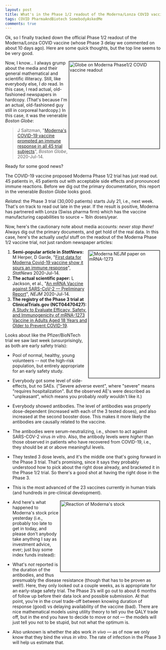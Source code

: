 ```yaml
---
layout: post
title: What's in the Phase 1/2 readout of the Moderna/Lonza COVID vaccine?
tags: COVID PharmaAndBiotech SomebodyAskedMe
comments: true
---
```


Ok, so I finally tracked down the official Phase 1/2 readout of the Moderna/Lonza COVID
vaccine (whose Phase 3 delay we commented on about 10 days ago).  Here are some quick
thoughts, but the top line seems to be very good.  

<a href="{{ site.baseurl }}/images/2020-07-15-moderna-lonza-covid-vaccine-ph12-readout-globe.png" target="_blank"><img src="{{ site.baseurl }}/images/2020-07-15-moderna-lonza-covid-vaccine-ph12-readout-globe.png" width="293" height="282" alt="Globe on Moderna Phase1/2 COVID vaccine readout" title="Globe on Moderna Phase1/2 COVID vaccine readout" style="float: right; margin: 3px 3px 3px 3px; border: 1px solid #000000;"></a>
Now, I know... I always grump about the media and their general mathematical and scientific
illiteracy.  Still, like everybody else, I _do_ read.  In this case, I read actual,
old-fashioned newspapers in hardcopy.  (That's because I'm an actual, old-fashioned guy
still in corporeal hardcopy.)  In this case, it was the venerable _Boston Globe_:  

> J Saltzman, "[Moderna's COVID-19 vaccine prompted an immune response in all 45 trial subjects](https://www.bostonglobe.com/2020/07/14/nation/moderna-covid-19-vaccine-poised-final-testing/)", _Boston Globe_, 2020-Jul-14.  

Ready for some good news?  

The COVID-19 vaccine proposed Moderna Phase 1/2 trial has just read out.  45 patients in,
45 patients out with acceptable side effects and pronounced immune reactions.  Before we
dig out the primary documentation,  this report in the venerable _Boston Globe_ looks good.  

_Related:_ the Phase 3 trial (30,000 patients) starts July 21, i.e., next week.  That's on
track to read out late in the year.  If the result is positive, Moderna has partnered with
Lonza (Swiss pharma firm) which has the vaccine manufacturing capabilities to source ~
1bln doses/year.  

Now, here's the cautionary note about media accounts: _never stop there!_ Always dig out
the primary documents, and get hold of the real data.  In this case, here's the actually
_useful_ stuff on the readout of the Moderna Phase 1/2 vaccine trial, not just random
newspaper articles:  

<a href="{{ site.baseurl }}/images/2020-07-15-moderna-lonza-covid-vaccine-ph12-readout-nejm.png" target="_blank"><img src="{{ site.baseurl }}/images/2020-07-15-moderna-lonza-covid-vaccine-ph12-readout-nejm.png" width="230" height="412" alt="Moderna NEJM paper on mRNA-1273" title="Moderna NEJM paper on mRNA-1273" style="float: right; margin: 3px 3px 3px 3px; border: 1px solid #000000;"></a>
1. __Semi-popular article in *StatNews*:__  M Herper, D Garde, "[First data for Moderna Covid-19 vaccine show it spurs an immune response](https://www.statnews.com/2020/07/14/moderna-covid19-vaccine-first-data-show-spurs-immune-response/)", _StatNews_ 2020-Jul-14.  
1. __The actual scientific paper:__ L Jackson, et al., "[An mRNA Vaccine against SARS-CoV-2 — Preliminary Report](https://www.nejm.org/doi/full/10.1056/NEJMoa2022483)", _NEJM_ 2020-Jul-14.  
1. __The registry of the Phase 3 trial at ClinicalTrials.gov (NCT04470427):__ [A Study to Evaluate Efficacy, Safety, and Immunogenicity of mRNA-1273 Vaccine in Adults Aged 18 Years and Older to Prevent COVID-19](https://clinicaltrials.gov/ct2/show/NCT04470427).  

Looks about like the Pfizer/BioNTech trial we saw last week (unsurprisingly, as both are
early safety trials):  

* Pool of normal, healthy, young volunteers -- not the high-risk population, but entirely appropriate for an early safety study.  

* Everybody got some level of side-effects, but no SAEs.  ("Severe adverse event", where "severe" means "requires hospitalization".  But the observed AE's were described as "unpleasant", which means you probably _really_ wouldn't like it.)  

* Everybody showed antibodies.  The level of antibodies was properly dose-dependent (increased with each of the 3 tested doses), and also increased at the second booster dose.  This makes it more likely the antibodies are causally related to the vaccine.  

* The antibodies were serum-neutralizing, i.e., shown to act against SARS-COV-2 virus _in vitro_.  Also, the antibody levels were _higher_ than those observed in patients who have recovered from COVID-19, i.e., they should be at or above meaningful levels.  

* They tested 3 dose levels, and it's the middle one that's going forward in the Phase 3 trial.  That's promising, since it says they probably understood how to pick about the right dose already, and bracketed it in the Phase 1/2 trial.  So there's a good shot at having the right dose in the Phase 3.  

* This is the most advanced of the 23 vaccines currently in human trials (and hundreds in pre-clinical development).  

<a href="{{ site.baseurl }}/images/2020-07-15-moderna-lonza-covid-vaccine-ph12-readout-stock.png" target="_blank"><img src="{{ site.baseurl }}/images/2020-07-15-moderna-lonza-covid-vaccine-ph12-readout-stock.png" width="321" height="229" alt="Reaction of Moderna's stock" title="Reaction of Moderna's stock" style="float: right; margin: 3px 3px 3px 3px; border: 1px solid #000000;"></a>
* And here's what happened to Moderna's stock price yesterday (i.e., probably too late to get in today, and please don't anybody take anything I say as investment advice, ever; just buy some index funds instead):  

* What's _not_ reported is the duration of the antibodies, and thus presmuably the disease resistance (though that has to be proven as well!).  Here, they only looked out a couple weeks, as is appropriate for an early-stage safety trial.  The Phase 3’s will go out to about 6 months of follow up before their data lock and possible submission.  At that point, you’re in the cruel trade-off between knowing duration of response (good) vs delaying availability of the vaccine (bad).  There are nice mathematical models using utility theory to tell you the QALY trade off, but in the end you have to decide to move or not — the models will just tell you not to be stupid, but not what the optimum is.  

* Also unknown is whether the abs work _in vivo_ &mdash; as of now we only know that they bind the virus _in vitro_.  The rate of infection in the Phase 3 will help us estimate that.  
